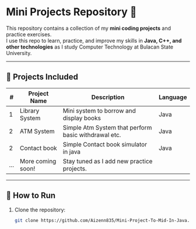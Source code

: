 # Mini Projects Repository 🚀

This repository contains a collection of my **mini coding projects** and practice exercises.  
I use this repo to learn, practice, and improve my skills in **Java, C++, and other technologies** as I study Computer Technology at Bulacan State University.

---

## 📂 Projects Included

| # | Project Name       | Description                                          | Language |
|---|--------------------|------------------------------------------------------|----------|
| 1 | Library System     | Mini system to borrow and display books              |   Java   |
| 2 | ATM System         | Simple Atm System that perform basic withdrawal etc. |   Java   |
| 2 | Contact book       | Simple Contact book simulator in java                |   Java   |
| … | More coming soon!  | Stay tuned as I add new practice projects.           |          |

---

## 🔧 How to Run

1. Clone the repository:
   ```bash
   git clone https://github.com/Aizenn835/Mini-Project-To-Mid-In-Java.git
